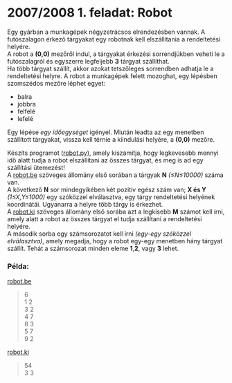 # 2007/2008 1. feladat: Robot  

Egy gyárban a munkagépek négyzetrácsos elrendezésben vannak. A futószalagon érkező tárgyakat egy robotnak kell elszállítania a rendeltetési helyére.  
A robot a **(0,0)** mezőről indul, a tárgyakat érkezési sorrendjükben veheti le a futószalagról és egyszerre legfeljebb **3** tárgyat szállíthat.  
Ha több tárgyat szállít, akkor azokat tetszőleges sorrendben adhatja le a rendeltetési helyre. A robot a munkagépek felett mozoghat, egy lépésben szomszédos mezőre léphet egyet:  
- balra  
- jobbra  
- felfelé  
- lefelé  

Egy lépése *egy időegységet* igényel. Miután leadta az egy menetben szállított tárgyakat, vissza kell térnie a kiindulási helyére, a **(0,0)** mezőre.  

Készíts programot ([robot.py](https://github.com/sens1tiv/Nemes-Tihamer-Feladatok/blob/master/Robot/robot.py)), amely kiszámítja, hogy legkevesebb mennyi idő alatt tudja a robot elszállítani az összes tárgyat, és meg is ad egy szállítási ütemezést!  
A [robot.be](https://github.com/sens1tiv/Nemes-Tihamer-Feladatok/blob/master/Robot/robot.be) szöveges állomány első sorában a tárgyak **N** *(≤N≤10000)* száma van.  
A következő **N** sor mindegyikében két pozitív egész szám van; **X és Y** *(1≤X,Y≤1000)* egy szóközzel elválasztva, egy tárgy rendeltetési helyének koordinátái. Ugyanarra a helyre több tárgy
is érkezhet.  
A [robot.ki](https://github.com/sens1tiv/Nemes-Tihamer-Feladatok/blob/master/Robot/robot.ki) szöveges állomány első sorába azt a legkisebb **M** számot kell írni, amely alatt a robot az összes tárgyat el tudja szállítani a rendeltetési helyére.  
A második sorba egy számsorozatot kell írni *(egy-egy szóközzel elválasztva)*, amely megadja, hogy a robot egy-egy menetben hány tárgyat szállít. Tehát a számsorozat minden eleme **1**,**2**, vagy **3** lehet.

### Példa:  
[robot.be](https://github.com/sens1tiv/Nemes-Tihamer-Feladatok/blob/master/Robot/robot.be)
>6  
>1 2  
>3 2  
>4 7  
>8 3  
>5 7  
>9 2  

[robot.ki](https://github.com/sens1tiv/Nemes-Tihamer-Feladatok/blob/master/Robot/robot.ki)  
>54  
>3 3
